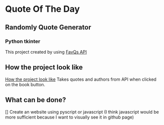 # Quote Of The Day 
## Randomly Quote Generator 
### Python tkinter
This project created by using [FavQs API](https://favqs.com/api)
## How the project look like
[How the project look like](/img/Howitlooks.png)
Takes quotes and authors from API when clicked on the book button.

## What can be done?

[] Create an website using pyscript or javascript (I think javascript would be more sufficient because I want to visually see it in github page) 
